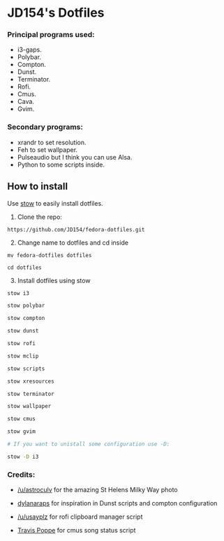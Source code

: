 # JD154's Dotfiles

### Principal programs used:

- i3-gaps.
- Polybar.
- Compton.
- Dunst.
- Terminator.
- Rofi.
- Cmus.
- Cava.
- Gvim.

### Secondary programs: 

- xrandr to set resolution.
- Feh to set wallpaper.
- Pulseaudio but I think you can use Alsa.
- Python to some scripts inside.

## How to install

Use [stow](http://brandon.invergo.net/news/2012-05-26-using-gnu-stow-to-manage-your-dotfiles.html) to easily install dotfiles.

1. Clone the repo:

```
https://github.com/JD154/fedora-dotfiles.git
```

2. Change name to dotfiles and cd inside

```
mv fedora-dotfiles dotfiles

cd dotfiles
```

3. Install dotfiles using stow

```sh
stow i3

stow polybar

stow compton

stow dunst

stow rofi

stow mclip

stow scripts

stow xresources

stow terminator

stow wallpaper

stow cmus

stow gvim

# If you want to unistall some configuration use -D:

stow -D i3
```

### Credits:

- [/u/astroculv](https://www.reddit.com/r/EarthPorn/comments/5qtv0w/funny_how_we_gravitate_towards_the_things_that/) for the amazing St Helens Milky Way photo

- [dylanaraps](https://github.com/dylanaraps/) for inspiration in Dunst scripts and compton configuration

- [/u/usayplz](https://www.reddit.com/r/unixporn/comments/4p5aom/rofi_clipboard_manager/) for rofi clipboard manager script

- [Travis Poppe](https://github.com/cmus/cmus/wiki/status_diplay_notify_send.py) for cmus song status script